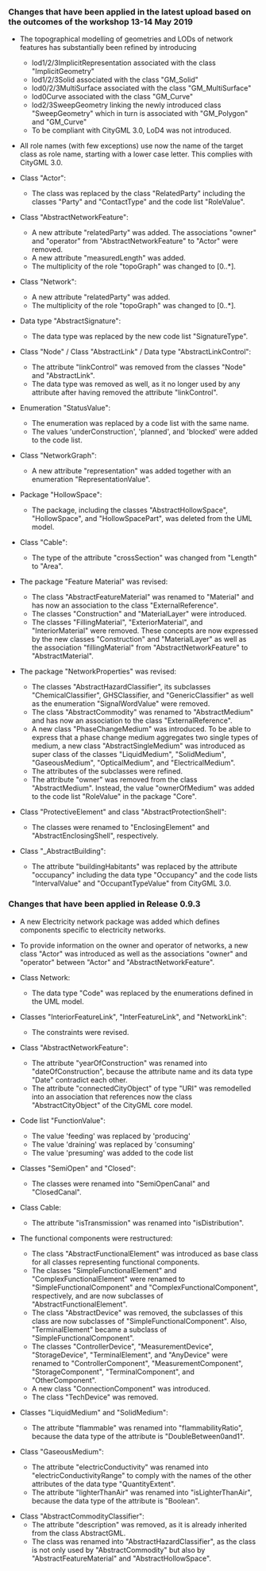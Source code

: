 ### Changes that have been applied in the latest upload based on the outcomes of the workshop 13-14 May 2019

* The topographical modelling of geometries and LODs of network features has substantially been refined by introducing
  * lod1/2/3ImplicitRepresentation associated with the class "ImplicitGeometry"
  * lod1/2/3Solid associated with the class "GM_Solid"
  * lod0/2/3MultiSurface associated with the class "GM_MultiSurface"
  * lod0Curve associated with the class "GM_Curve"
  * lod2/3SweepGeometry linking the newly introduced class "SweepGeometry" which in turn is associated with "GM_Polygon" and "GM_Curve"
  * To be compliant with CityGML 3.0, LoD4 was not introduced.
  
* All role names (with few exceptions) use now the name of the target class as role name, starting with a lower case letter. This complies with CityGML 3.0.

* Class "Actor":
  * The class was replaced by the class "RelatedParty" including the classes "Party" and "ContactType" and the code list "RoleValue".

* Class "AbstractNetworkFeature":
  * A new attribute "relatedParty" was added. The associations "owner" and "operator" from "AbstractNetworkFeature" to "Actor" were removed.
  * A new attribute "measuredLength" was added.
  * The multiplicity of the role "topoGraph" was changed to [0..*].
  
* Class "Network":
    * A new attribute "relatedParty" was added.
    * The multiplicity of the role "topoGraph" was changed to [0..*].

* Data type "AbstractSignature":
  * The data type was replaced by the new code list "SignatureType".

* Class "Node" / Class "AbstractLink" / Data type "AbstractLinkControl":
  * The attribute "linkControl" was removed from the classes "Node" and "AbstractLink".
  * The data type was removed as well, as it no longer used by any attribute after having removed the attribute "linkControl".

* Enumeration "StatusValue":
  * The enumeration was replaced by a code list with the same name.
  * The values 'underConstruction', 'planned', and 'blocked' were added to the code list.

* Class "NetworkGraph":
  * A new attribute "representation" was added together with an enumeration "RepresentationValue".
  
* Package "HollowSpace":
  * The package, including the classes "AbstractHollowSpace", "HollowSpace", and "HollowSpacePart", was deleted from the UML model.

* Class "Cable":
  * The type of the attribute "crossSection" was changed from "Length" to "Area".
  
* The package "Feature Material" was revised:
  * The class "AbstractFeatureMaterial" was renamed to "Material" and has now an association to the class "ExternalReference".
  * The classes "Construction" and "MaterialLayer" were introduced.
  * The classes "FillingMaterial", "ExteriorMaterial", and "InteriorMaterial" were removed. These concepts are now expressed by the new classes "Construction" and "MaterialLayer" as well as the association "fillingMaterial" from "AbstractNetworkFeature" to "AbstractMaterial".
  
* The package "NetworkProperties" was revised:
  * The classes "AbstractHazardClassifier", its subclasses "ChemicalClassifier", GHSClassifier, and "GenericClassifier" as well as the enumeration "SignalWordValue" were removed.
  * The class "AbstractCommodity" was renamed to "AbstractMedium" and has now an association to the class "ExternalReference".
  * A new class "PhaseChangeMedium" was introduced. To be able to express that a phase change medium aggregates two single types of medium, a new class "AbstractSingleMedium" was introduced as super class of the classes "LiquidMedium", "SolidMedium", "GaseousMedium", "OpticalMedium", and "ElectricalMedium".
  * The attributes of the subclasses were refined.
  * The attribute "owner" was removed from the class "AbstractMedium". Instead, the value "ownerOfMedium" was added to the code list "RoleValue" in the package "Core".

* Class "ProtectiveElement" and class "AbstractProtectionShell":
  * The classes were renamed to "EnclosingElement" and "AbstractEnclosingShell", respectively.
  
* Class "_AbstractBuilding":
  * The attribute "buildingHabitants" was replaced by the attribute "occupancy" including the data type "Occupancy" and the code lists "IntervalValue" and "OccupantTypeValue" from CityGML 3.0.
  


### Changes that have been applied in Release 0.9.3

* A new Electricity network package was added which defines components specific to electricity networks.

* To provide information on the owner and operator of networks, a new class "Actor" was introduced as well as the associations "owner" and "operator" between "Actor" and "AbstractNetworkFeature".

* Class Network:
  * The data type "Code" was replaced by the enumerations defined in the UML model.

* Classes "InteriorFeatureLink", "InterFeatureLink", and "NetworkLink":
  * The constraints were revised.

* Class "AbstractNetworkFeature":
  * The attribute "yearOfConstruction" was renamed into "dateOfConstruction", because the attribute name and its data type "Date" contradict each other.
  * The attribute "connectedCityObject" of type "URI" was remodelled into an association that references now the class "AbstractCityObject" of the CityGML core model.

* Code list "FunctionValue":
  * The value 'feeding' was replaced by 'producing'
  * The value 'draining' was replaced by 'consuming'
  * The value 'presuming' was added to the code list

* Classes "SemiOpen" and "Closed":
  * The classes were renamed into "SemiOpenCanal" and "ClosedCanal".

* Class Cable:
  * The attribute "isTransmission" was renamed into "isDistribution".

* The functional components were restructured:
  * The class "AbstractFunctionalElement" was introduced as base class for all classes representing functional components.
  * The classes "SimpleFunctionalElement" and "ComplexFunctionalElement" were renamed to "SimpleFunctionalComponent" and "ComplexFunctionalComponent", respectively, and are now subclasses of "AbstractFunctionalElement".
  * The class "AbstractDevice" was removed, the subclasses of this class are now subclasses of "SimpleFunctionalComponent". Also, "TerminalElement" became a subclass of "SimpleFunctionalComponent".
  * The classes "ControllerDevice", "MeasurementDevice", "StorageDevice", "TerminalElement", and "AnyDevice" were renamed to "ControllerComponent", "MeasurementComponent", "StorageComponent", "TerminalComponent", and "OtherComponent".
  * A new class "ConnectionComponent" was introduced.
  * The class "TechDevice" was removed.

* Classes "LiquidMedium" and "SolidMedium":
  * The attribute "flammable" was renamed into "flammabilityRatio", because the data type of the attribute is "DoubleBetween0and1".

* Class "GaseousMedium": 
  * The attribute "electricConductivity" was renamed into "electricConductivityRange" to comply with the names of the other attributes of the data type "QuantityExtent".
  * The attribute "lighterThanAir" was renamed into "isLighterThanAir", because the data type of the attribute is "Boolean".

- Class "AbstractCommodityClassifier":
  * The attribute "description" was removed, as it is already inherited from the class AbstractGML.
  * The class was renamed into "AbstractHazardClassifier", as the class is not only used by "AbstractCommodity" but also by "AbstractFeatureMaterial" and "AbstractHollowSpace".



